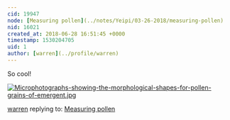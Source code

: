 ```yaml
---
cid: 19947
node: [Measuring pollen](../notes/Yeipi/03-26-2018/measuring-pollen)
nid: 16021
created_at: 2018-06-28 16:51:45 +0000
timestamp: 1530204705
uid: 1
author: [warren](../profile/warren)
---
```


So cool! 

[![Microphotographs-showing-the-morphological-shapes-for-pollen-grains-of-emergent.jpg](/i/25355)](/i/25355)



[warren](../profile/warren) replying to: [Measuring pollen](../notes/Yeipi/03-26-2018/measuring-pollen)

